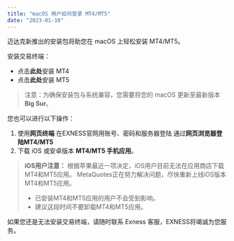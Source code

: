 ```yaml
---
title: "macOS 用户如何登录 MT4/MT5"
date: "2023-01-10"
---
```


迈达克新推出的安装包将助您在 macOS 上轻松安装 MT4/MT5。

安装交易终端：

- 点击**此处**安装 MT4
- 点击**此处**安装 MT5

> 注意：为确保安装包与系统兼容，您需要将您的 macOS 更新至最新版本 **Big Sur**。

您也可以进行以下操作：

1. 使用**网页终端** 在EXNESS官网用账号、密码和服务器登陆 通过**网页浏览器登陆MT4/MT5**
2. 下载 iOS 或安卓版本 **MT4/MT5 手机应用**。

> **iOS用户注意：**
> 根据苹果最近一项决定，iOS用户目前无法在应用商店下载MT4和MT5应用。 MetaQuotes正在努力解决问题，尽快重新上线iOS版本MT4和MT5应用。
> - 已安装MT4和MT5应用的用户不会受到影响。
> - 建议这段时间不要卸载MT4和MT5应用。

如果您还是无法安装交易终端，请随时联系 Exness 客服，EXNESS将竭诚为您服务。
